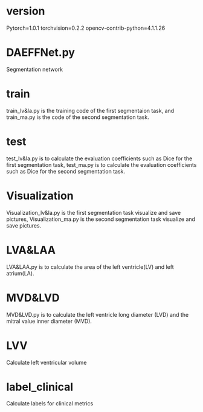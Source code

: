 # version
Pytorch=1.0.1
torchvision=0.2.2
opencv-contrib-python=4.1.1.26 
# DAEFFNet.py
Segmentation network
# train
train_lv&la.py is the training code of the first segmentaion task, and train_ma.py is the code of the second segmentation task.
# test
test_lv&la.py is to calculate the evaluation coefficients such as Dice for the first segmentation task, test_ma.py is to calculate the evaluation coefficients such as Dice for the second segmentation task.
# Visualization
Visualization_lv&la.py is the first segmentation task visualize and save pictures, Visualization_ma.py is the second segmentation task visualize and save pictures.
# LVA&LAA
LVA&LAA.py is to calculate the area of the left ventricle(LV) and left atrium(LA).
# MVD&LVD
MVD&LVD.py is to calculate the left ventricle long diameter (LVD) and the mitral value inner diameter (MVD).
# LVV
Calculate left ventricular volume

# label_clinical
Calculate labels for clinical metrics

